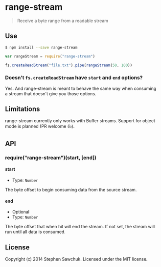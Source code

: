 # range-stream

> Receive a byte range from a readable stream


## Use
```sh
$ npm install --save range-stream
```
```js
var rangeStream = require("range-stream")

fs.createReadStream("file.txt").pipe(rangeStream(50, 100))
```

### Doesn't `fs.createReadStream` have `start` and `end` options?

Yes. And range-stream is meant to behave the same way when consuming a stream that doesn't give you those options.


## Limitations

range-stream currently only works with Buffer streams. Support for object mode is planned (PR welcome :+1:).


## API

### require("range-stream")(start, [end])

#### start

- Type: `Number`

The byte offset to begin consuming data from the source stream.

#### end

- Optional
- Type: `Number`

The byte offset that when hit will end the stream. If not set, the stream will run until all data is consumed.


## License

Copyright (c) 2014 Stephen Sawchuk. Licensed under the MIT license.